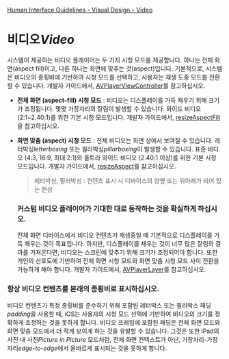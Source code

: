 [Human Interface Guidelines - Visual Design - Video](https://developer.apple.com/design/human-interface-guidelines/ios/visual-design/video/)

# 비디오*Video*

시스템이 제공하는 비디오 플레이어는 두 가지 시청 모드를 제공합니다. 하나는 전체 화면(aspect fill)이고, 다른 하나는 화면에 맞추는 것(aspect)입니다. 기본적으로, 시스템은 비디오의 종횡비에 기반하여 시청 모드를 선택하고, 사용자는 재생 도중 모드를 전환할 수 있습니다. 개발자 가이드에서, [AVPlayerViewController](https://developer.apple.com/documentation/avkit/avplayerviewcontroller)를 참고하십시오.

- **전체 화면 (aspect-fill) 시청 모드** : 비디오는 디스플레이를 가득 채우기 위해 크기가 조정됩니다. 몇몇 가장자리의 잘림이 발생할 수 있습니다. 와이드 비디오 (2:1~2.40:1)를 위한 기본 시청 모드입니다. 개발자 가이드에서, [resizeAspectFill](https://developer.apple.com/documentation/avfoundation/avlayervideogravity/1385607-resizeaspectfill)을 참고하십시오.

- **화면 맞춤 (aspect) 시청 모드** : 전체 비디오는 화면 상에서 보여질 수 있습니다. 레터박싱*letterboxing* 또는 필러박싱*pillarboxing*이 발생할 수 있습니다. 표준 비디오 (4:3, 16:9, 최대 2:1)와 울트라 와이드 비디오 (2.40:1 이상)를 위한 기본 시청 모드입니다. 개발자 가이드에서, [resizeAspect](https://developer.apple.com/documentation/avfoundation/avlayervideogravity/1387116-resizeaspect)를 참고하십시오.

  > 레터박싱, 필러박싱 : 컨텐츠 표시 시 디바이스의 양옆 또는 위아래가 비어 있는 현상

  ### 커스텀 비디오 플레이어가 기대한 대로 동작하는 것을 확실하게 하십시오.

  전체 화면 디바이스에서 비디오 컨텐츠가 재생중일 때 기본적으로 디스플레이를 가득 채우는 것이 목표입니다. 하지만, 디스플레이를 채우는 것이 너무 많은 잘림의 결과를 가져온다면, 비디오는 스크린에 맞추기 위해 크기가 조정되어야 합니다. 또한 개인의 선호도에 기반하여 전체 화면 시청 모드와 화면 맞춤 시청 모드 사이 전환을 가능하게 해야 합니다. 개발자 가이드에서, [AVPlayerLayer](https://developer.apple.com/documentation/avfoundation/avplayerlayer)를 참고하십시오.

### 항상 비디오 컨텐츠를 본래의 종횡비로 표시하십시오.

비디오 컨텐츠가 특정 종횡비를 준수하기 위해 포함된 레터박스 또는 필러박스 패딩*padding*을 사용할 때, iOS는 사용자의 시청 모드 선택에 기반하여 비디오의 크기를 정확하게 조정하는 것을 못하게 합니다. 비디오 프레임에 포함된 패딩은 전체 화면 모드와 화면 맞춤 모드에서 더 작게 보이게 하는 것을 유발할 수 있습니다. 그것은 또한 iPad의 사진 내 사진*Picture in Picture* 모드처럼, 전체 화면 컨텍스트가 아닌, 가장자리-가장자리*edge-to-edge*에서 올바르게 표시되는 것을 못하게 합니다.